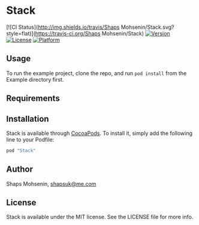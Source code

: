# Stack

[![CI Status](http://img.shields.io/travis/Shaps Mohsenin/Stack.svg?style=flat)](https://travis-ci.org/Shaps Mohsenin/Stack)
[![Version](https://img.shields.io/cocoapods/v/Stack.svg?style=flat)](http://cocoapods.org/pods/Stack)
[![License](https://img.shields.io/cocoapods/l/Stack.svg?style=flat)](http://cocoapods.org/pods/Stack)
[![Platform](https://img.shields.io/cocoapods/p/Stack.svg?style=flat)](http://cocoapods.org/pods/Stack)

## Usage

To run the example project, clone the repo, and run `pod install` from the Example directory first.

## Requirements

## Installation

Stack is available through [CocoaPods](http://cocoapods.org). To install
it, simply add the following line to your Podfile:

```ruby
pod "Stack"
```

## Author

Shaps Mohsenin, shapsuk@me.com

## License

Stack is available under the MIT license. See the LICENSE file for more info.
